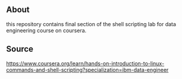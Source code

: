 ## About

this repository contains final section of the shell scripting lab for data engineering course on coursera.

## Source
https://www.coursera.org/learn/hands-on-introduction-to-linux-commands-and-shell-scripting?specialization=ibm-data-engineer
